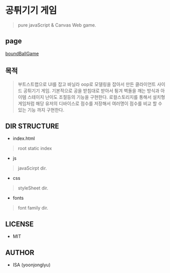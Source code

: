 # 공튀기기 게임
> pure javaScript & Canvas Web game.

## page
[boundBallGame](https://yoonjonglyu.github.io/boundBallGame/, "boundBallGame link")

## 목적
> 부트스트랩으로 UI를 잡고 바닐라 oop로 모델링을 잡아서 만든 클라이언트 사이드 공튀기기 게임.
> 기본적으로 공을 받침대로 받아서 튕겨 벽돌을 깨는 방식과 아이템 스테이지 난이도 조절등의 기능을 구현한다.
> 로컬스토리지를 통해서 설치형 게임처럼 해당 유저의 디바이스로 점수를 저장해서 여러명이 점수를 비교 할 수 있는 기능 까지 구현한다.

## DIR STRUCTURE
- index.html
> root static index
- js
> javaScirpt dir.
- css
> styleSheet dir.
- fonts
> font family dir.

## LICENSE
- MIT

## AUTHOR
- ISA (yoonjonglyu)